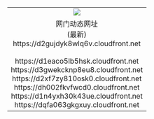 ﻿<table>
  <tr></tr>
  <tr><td colspan=2 align=center><img src="https://d2gujdyk8wlq6v.cloudfront.net/Up/oGate.jpg" /></td></tr>
  <tr><td colspan=2 align=center>网门动态网址<br/>(最新)
<br>https://d2gujdyk8wlq6v.cloudfront.net
<br/>
<br>https://d1eaco5lb5hsk.cloudfront.net
<br>https://d3gwekcknp8eu8.cloudfront.net
<br>https://d2xf7zy810osk0.cloudfront.net
<br>https://dh002fkvfwcd0.cloudfront.net
<br>https://d1n4yxh30k43ue.cloudfront.net
<br>https://dqfa063gkgxuy.cloudfront.net
    </td>
  </tr>
</table>

